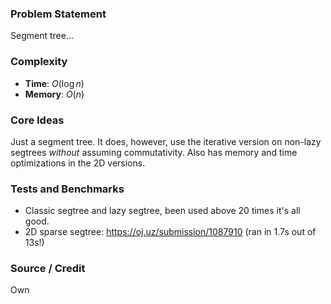 ### Problem Statement
Segment tree...

### Complexity
- **Time**: $O(\log n)$
- **Memory**: $O(n)$

### Core Ideas
Just a segment tree. It does, however, use the iterative version on non-lazy segtrees *without* assuming commutativity.
Also has memory and time optimizations in the 2D versions.

### Tests and Benchmarks
- Classic segtree and lazy segtree, been used above 20 times it's all good.
- 2D sparse segtree: https://oj.uz/submission/1087910 (ran in 1.7s out of 13s!)

### Source / Credit
Own